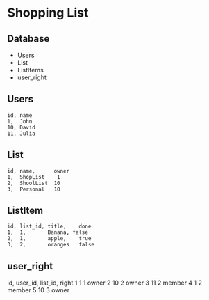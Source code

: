 Shopping List
=============


Database
--------

- Users
- List
- ListItems
- user_right


Users
-----
    id, name
    1,  John
    10, David
    11, Julia


List
----
    id, name,      owner
    1,  ShopList    1
    2,  ShoolList  10
    3,  Personal   10

ListItem
--------

    id, list_id, title,    done
    1,  1,       Banana, false
    2,  1,       apple,    true
    3,  2,       oranges   false


user_right
----------
id, user_id, list_id, right
1    1        1        owner
2    10       2        owner
3    11       2        member
4    1        2        member
5    10       3        owner
